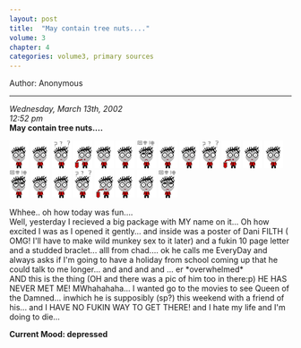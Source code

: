 ```yaml
---
layout: post
title:  "May contain tree nuts...."
volume: 3
chapter: 4
categories: volume3, primary sources
---
```


Author: Anonymous
<hr/>

*Wednesday, March 13th, 2002*  
*12:52 pm*  
**May contain tree nuts....**

![goth icon](/assets/img/gothicon1.gif) ![goth icon](/assets/img/gothicon2.gif) ![goth icon](/assets/img/gothicon3.gif) ![goth icon](/assets/img/gothicon4.gif) ![goth icon](/assets/img/gothicon5.gif) ![goth icon](/assets/img/gothicon6.gif) ![goth icon](/assets/img/gothicon8.gif) ![goth icon](/assets/img/gothicon1.gif) ![goth icon](/assets/img/gothicon2.gif) ![goth icon](/assets/img/gothicon3.gif) ![goth icon](/assets/img/gothicon4.gif) ![goth icon](/assets/img/gothicon5.gif) ![goth icon](/assets/img/gothicon6.gif) ![goth icon](/assets/img/gothicon8.gif) ![goth icon](/assets/img/gothicon1.gif) ![goth icon](/assets/img/gothicon2.gif) ![goth icon](/assets/img/gothicon3.gif) ![goth icon](/assets/img/gothicon4.gif) ![goth icon](/assets/img/gothicon5.gif) ![goth icon](/assets/img/gothicon6.gif) ![goth icon](/assets/img/gothicon8.gif) 

Whhee.. oh how today was fun....  
Well, yesterday I recieved a big package with MY name on it... Oh how excited I was as I opened it gently... and inside was a poster of Dani FILTH ( OMG! I'll have to make wild munkey sex to it later) and a fukin 10 page letter and a studded braclet... alll from chad.... ok he calls me EveryDay and always asks if I'm going to have a holiday from school coming up that he could talk to me longer... and and and and ... er \*overwhelmed\*  
AND this is the thing (OH and there was a pic of him too in there:p) HE HAS NEVER MET ME! MWhahahaha... I wanted go to the movies to see Queen of the Damned... inwhich he is supposibly (sp?) this weekend with a friend of his... and I HAVE NO FUKIN WAY TO GET THERE! and I hate my life and I'm doing to die...  

**Current Mood:  depressed**
